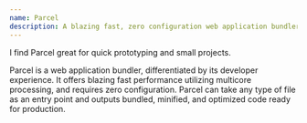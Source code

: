 ```yaml
---
name: Parcel
description: A blazing fast, zero configuration web application bundler
---
```


I find Parcel great for quick prototyping and small projects.

Parcel is a web application bundler, differentiated by its developer experience. It offers blazing fast performance utilizing multicore processing, and requires zero configuration. Parcel can take any type of file as an entry point and outputs bundled, minified, and optimized code ready for production.